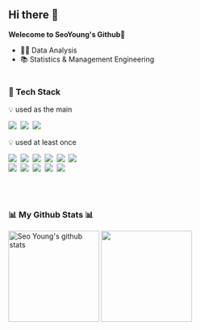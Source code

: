 ## Hi there 👋

**Welecome to SeoYoung's Github🙌**

- 👩‍💻 Data Analysis
- 📚 Statistics & Management Engineering
<br></br>
<h3>💪 Tech Stack</h3>
<p> 💡 used as the main </p>
<p>
  <img src="https://img.shields.io/badge/Python-3766AB?style=flat-square&logo=Python&logoColor=white"/></a>&nbsp
  <img src="https://img.shields.io/badge/R-276DC3?style=flat-square&logo=R&logoColor=white"/></a>&nbsp
  <img src="https://img.shields.io/badge/MySQL-4479A1?style=flat-square&logo=MySQL&logoColor=white"/></a>&nbsp
</p>
<p> 💡 used at least once </p>
<p>
  <img src="https://img.shields.io/badge/SAS-0FAAFF?style=flat-square&logo=SAS&logoColor=white"/></a>&nbsp
  <img src="https://img.shields.io/badge/SPSS-F43059?style=flat-square&logo=SPSS&logoColor=white"/></a>&nbsp
  <img src="https://img.shields.io/badge/Oracle-F80000?style=flat-square&logo=Oracle&logoColor=white"/></a>&nbsp
  <img src="https://img.shields.io/badge/Java-007396?style=flat-square&logo=Java&logoColor=white"/></a>&nbsp
  <img src ="https://img.shields.io/badge/JavaScript-F7DF1E.svg?&style=flat-square&logo=JavaScript&logoColor=white"/>&nbsp
  <img src="https://img.shields.io/badge/Docker-2496ED?style=flat-square&logo=Docker&logoColor=white"/></a>&nbsp
  <br>
  <img src="https://img.shields.io/badge/Spring-6DB33F?style=flat-square&logo=Spring&logoColor=white"/></a>&nbsp
  <img src="https://img.shields.io/badge/SpringBoot-6DB33F?style=flat-square&logo=SpringBoot&logoColor=white"/></a>&nbsp 
  <img src="https://img.shields.io/badge/Node.js-339933?style=flat-square&logo=Node.js&logoColor=white"/></a>&nbsp
  <img src="https://img.shields.io/badge/Css-1572B6?style=flat-square&logo=Css&logoColor=white"/></a>&nbsp
  <img src="https://img.shields.io/badge/Html-E34F26?style=flat-square&logo=Html&logoColor=white"/></a>&nbsp
  
</p>
<br></br>
<h3>📊 My Github Stats 📊</h3>

<a href="https://github.com/leeseo0"><img align="center" style="height:180px" src="https://github-readme-stats.vercel.app/api?username=leeseo0&show_icons=true&include_all_commits=true&theme=dark&hide_border=true" alt="Seo Young's github stats" /></a>
<a href="https://github.com/leeseo0"><img align="center" style="height:180px" src="https://github-readme-stats.vercel.app/api/top-langs/?username=leeseo0&layout=compact&theme=dark&hide_border=true" /></a>
